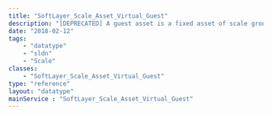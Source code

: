 ```yaml
---
title: "SoftLayer_Scale_Asset_Virtual_Guest"
description: "[DEPRECATED] A guest asset is a fixed asset of scale group. It is not automatically scaled up or down in any way. Its purpose is to provide information (e.g. metrics) to policies to affect scaling decisions. "
date: "2018-02-12"
tags:
    - "datatype"
    - "sldn"
    - "Scale"
classes:
    - "SoftLayer_Scale_Asset_Virtual_Guest"
type: "reference"
layout: "datatype"
mainService : "SoftLayer_Scale_Asset_Virtual_Guest"
---
```

